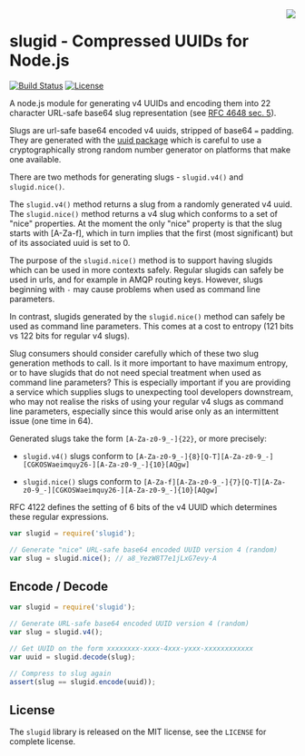 <img align="right" src="http://media.taskcluster.net/logo/logo-96x120.png" />

# slugid - Compressed UUIDs for Node.js 

[![Build Status](https://travis-ci.org/taskcluster/slugid.svg?branch=main)](http://travis-ci.org/taskcluster/slugid)
[![License](https://img.shields.io/badge/license-MIT-orange.svg)](https://github.com/taskcluster/slugid/blob/main/LICENSE)

A node.js module for generating v4 UUIDs and encoding them into 22 character
URL-safe base64 slug representation (see [RFC 4648 sec.
5](http://tools.ietf.org/html/rfc4648#section-5)).

Slugs are url-safe base64 encoded v4 uuids, stripped of base64 `=` padding.
They are generated with the [uuid package](https://www.npmjs.com/package/uuid) which
is careful to use a cryptographically strong random number generator on platforms
that make one available.

There are two methods for generating slugs - `slugid.v4()` and `slugid.nice()`.

The `slugid.v4()` method returns a slug from a randomly generated v4 uuid. The
`slugid.nice()` method returns a v4 slug which conforms to a set of "nice"
properties. At the moment the only "nice" property is that the slug starts with
[A-Za-f], which in turn implies that the first (most significant) but of its
associated uuid is set to 0.

The purpose of the `slugid.nice()` method is to support having slugids which
can be used in more contexts safely. Regular slugids can safely be used in
urls, and for example in AMQP routing keys. However, slugs beginning with `-`
may cause problems when used as command line parameters.

In contrast, slugids generated by the `slugid.nice()` method can safely be used
as command line parameters. This comes at a cost to entropy (121 bits vs 122
bits for regular v4 slugs).

Slug consumers should consider carefully which of these two slug generation
methods to call. Is it more important to have maximum entropy, or to have
slugids that do not need special treatment when used as command line
parameters? This is especially important if you are providing a service which
supplies slugs to unexpecting tool developers downstream, who may not realise
the risks of using your regular v4 slugs as command line parameters, especially
since this would arise only as an intermittent issue (one time in 64).

Generated slugs take the form `[A-Za-z0-9_-]{22}`, or more precisely:

* `slugid.v4()` slugs conform to
  `[A-Za-z0-9_-]{8}[Q-T][A-Za-z0-9_-][CGKOSWaeimquy26-][A-Za-z0-9_-]{10}[AQgw]`

* `slugid.nice()` slugs conform to
  `[A-Za-f][A-Za-z0-9_-]{7}[Q-T][A-Za-z0-9_-][CGKOSWaeimquy26-][A-Za-z0-9_-]{10}[AQgw]`

RFC 4122 defines the setting of 6 bits of the v4 UUID which determines these
regular expressions.

```js
var slugid = require('slugid');

// Generate "nice" URL-safe base64 encoded UUID version 4 (random)
var slug = slugid.nice(); // a8_YezW8T7e1jLxG7evy-A
```

Encode / Decode
---------------
```js
var slugid = require('slugid');

// Generate URL-safe base64 encoded UUID version 4 (random)
var slug = slugid.v4();

// Get UUID on the form xxxxxxxx-xxxx-4xxx-yxxx-xxxxxxxxxxxx
var uuid = slugid.decode(slug);

// Compress to slug again
assert(slug == slugid.encode(uuid));
```

License
-------
The `slugid` library is released on the MIT license, see the `LICENSE` for
complete license.
